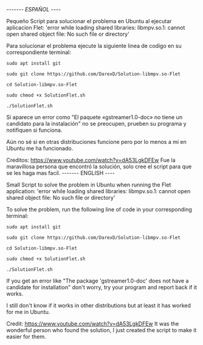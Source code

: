 *------- ESPAÑOL ----*

Pequeño Script para solucionar el problema en Ubuntu al ejecutar aplicacion Flet: 'error while loading shared libraries: libmpv.so.1: cannot open shared object file: No such file or directory' 

Para solucionar el problema ejecute la siguiente linea de codigo en su correspondiente terminal:

```
sudo apt install git

sudo git clone https://github.com/DarexD/Solution-libmpv.so-Flet

cd Solution-libmpv.so-Flet

sudo chmod +x SolutionFlet.sh

./SolutionFlet.sh
```

Si aparece un error como "El paquete «gstreamer1.0-doc» no tiene un candidato para la instalación" no se preocupen, prueben su programa y notifiquen si funciona.

Aún no sé si en otras distribuciones funcione pero por lo menos a mí en Ubuntu me ha funcionado.

Creditos: https://www.youtube.com/watch?v=dA53LgkDFEw
Fue la maravillosa persona que encontró la solución, solo cree el script para que se les haga mas facil. 
------- ENGLISH ----

Small Script to solve the problem in Ubuntu when running the Flet application: 'error while loading shared libraries: libmpv.so.1: cannot open shared object file: No such file or directory'

To solve the problem, run the following line of code in your corresponding terminal:
```
sudo apt install git

sudo git clone https://github.com/DarexD/Solution-libmpv.so-Flet

cd Solution-libmpv.so-Flet

sudo chmod +x SolutionFlet.sh

./SolutionFlet.sh
```

If you get an error like "The package 'gstreamer1.0-doc' does not have a candidate for installation" don't worry, try your program and report back if it works.

I still don't know if it works in other distributions but at least it has worked for me in Ubuntu.

Credit: https://www.youtube.com/watch?v=dA53LgkDFEw
It was the wonderful person who found the solution, I just created the script to make it easier for them.
